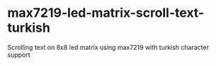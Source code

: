 # max7219-led-matrix-scroll-text-turkish
Scrolling text on 8x8 led matrix using max7219 with turkish character support
